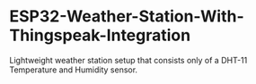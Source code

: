 # ESP32-Weather-Station-With-Thingspeak-Integration
Lightweight weather station setup that consists only of a DHT-11 Temperature and Humidity sensor. 
